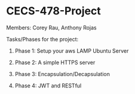 # CECS-478-Project

Members: Corey Rau, Anthony Rojas

Tasks/Phases for the project:

1. Phase 1: Setup your aws LAMP Ubuntu Server

2. Phase 2: A simple HTTPS server

3. Phase 3: Encapsulation/Decapsulation

4. Phase 4: JWT and RESTful
